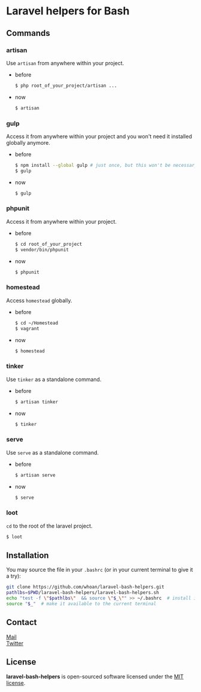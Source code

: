 Laravel helpers for Bash
========================

## Commands

### artisan

Use `artisan` from anywhere within your project.

* before

    ```bash
    $ php root_of_your_project/artisan ...
    ```

* now

    ```bash
    $ artisan
    ```

### gulp

Access it from anywhere within your project and you won't need it installed globally anymore.

* before

    ```bash
    $ npm install --global gulp # just once, but this won't be necessary anymore
    $ gulp
    ```

* now

    ```bash
    $ gulp
    ```

### phpunit

Access it from anywhere within your project.

* before

  ```bash
  $ cd root_of_your_project
  $ vendor/bin/phpunit
  ```

* now

  ```bash
  $ phpunit
  ```

### homestead

Access `homestead` globally.

* before

    ```bash
    $ cd ~/Homestead
    $ vagrant
    ```

* now

    ```bash
    $ homestead
    ```

### tinker

Use `tinker` as a standalone command.

* before

    ```bash
    $ artisan tinker
    ```

* now

    ```bash
    $ tinker
    ```

### serve

Use `serve` as a standalone command.

* before

    ```bash
    $ artisan serve
    ```

* now

    ```bash
    $ serve
    ```

### loot

`cd` to the root of the laravel project.

```bash
$ loot
```

## Installation

You may source the file in your `.bashrc` (or in your current terminal to give it a try):

```bash
git clone https://github.com/whoan/laravel-bash-helpers.git
pathlbs=$PWD/laravel-bash-helpers/laravel-bash-helpers.sh
echo "test -f \"$pathlbs\"  && source \"$_\"" >> ~/.bashrc  # install it in your .bashrc
source "$_"  # make it available to the current terminal
```

## Contact

[Mail][mail]  
[Twitter][twitter]

## License

**laravel-bash-helpers** is open-sourced software licensed under the [MIT license](http://opensource.org/licenses/MIT).

[mail]: mailto:abadiejuan@hotmail.com
[twitter]: https://twitter.com/_whoan_
